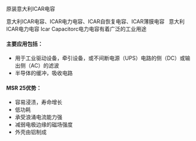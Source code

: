原装意大利ICAR电容

意大利ICAR电容、ICAR电力电容、ICAR自恢复电容、ICAR薄膜电容
 
意大利ICAR电力电容 Icar Capacitorc电力电容有着广泛的工业用途

#### 主要应用包括： 
- 用于工业驱动设备，牵引设备，或不间断电源（UPS）电路的侧（DC）或输出侧（AC）的滤波 
- 半导体的缓冲，吸收电路 

#### MSR 25优势：
- 容易浸渍，寿命增长
- 低功耗
- 承受浪涌电流能力强
- 减弱电极边缘的磁场强度
- 外壳由铝制成